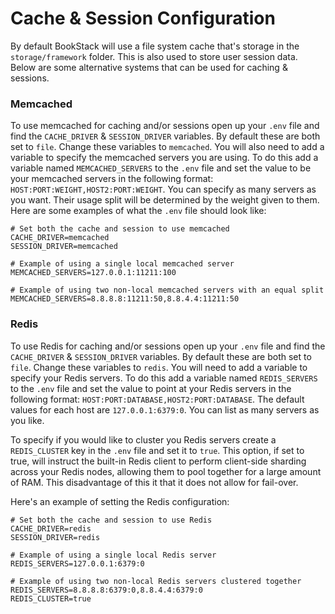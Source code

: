# Cache & Session Configuration

By default BookStack will use a file system cache that's storage in the `storage/framework` folder. This is also used to store user session data. Below are some alternative systems that can be used for caching & sessions.

### Memcached

To use memcached for caching and/or sessions open up your `.env` file and find the `CACHE_DRIVER` & `SESSION_DRIVER` variables. By default these are both set to `file`. Change these variables to `memcached`. You will also need to add a variable to specify the memcached servers you are using. To do this add a variable named `MEMCACHED_SERVERS` to the `.env` file and set the value to be your memcached servers in the following format: `HOST:PORT:WEIGHT,HOST2:PORT:WEIGHT`. You can specify as many servers as you want. Their usage split will be determined by the weight given to them. Here are some examples of what the `.env` file should look like:

```
# Set both the cache and session to use memcached
CACHE_DRIVER=memcached
SESSION_DRIVER=memcached

# Example of using a single local memcached server
MEMCACHED_SERVERS=127.0.0.1:11211:100

# Example of using two non-local memcached servers with an equal split
MEMCACHED_SERVERS=8.8.8.8:11211:50,8.8.4.4:11211:50
```

### Redis

To use Redis for caching and/or sessions open up your `.env` file and find the `CACHE_DRIVER` & `SESSION_DRIVER` variables. By default these are both set to `file`. Change these variables to `redis`. You will need to add a variable to specify your Redis servers. To do this add a variable named `REDIS_SERVERS` to the `.env` file and set the value to point at your Redis servers in the following format: `HOST:PORT:DATABASE,HOST2:PORT:DATABASE`. The default values for each host are `127.0.0.1:6379:0`. You can list as many servers as you like.  

To specify if you would like to cluster you Redis servers create a `REDIS_CLUSTER` key in the `.env` file and set it to `true`. This option, if set to true, will instruct the built-in Redis client to perform client-side sharding across your Redis nodes, allowing them to pool together for a large amount of RAM. This disadvantage of this it that it does not allow for fail-over.

Here's an example of setting the Redis configuration:

```
# Set both the cache and session to use Redis
CACHE_DRIVER=redis
SESSION_DRIVER=redis

# Example of using a single local Redis server
REDIS_SERVERS=127.0.0.1:6379:0

# Example of using two non-local Redis servers clustered together
REDIS_SERVERS=8.8.8.8:6379:0,8.8.4.4:6379:0
REDIS_CLUSTER=true
```

